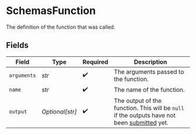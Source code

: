 # SchemasFunction

The definition of the function that was called.


## Fields

| Field                                                                                                                                     | Type                                                                                                                                      | Required                                                                                                                                  | Description                                                                                                                               |
| ----------------------------------------------------------------------------------------------------------------------------------------- | ----------------------------------------------------------------------------------------------------------------------------------------- | ----------------------------------------------------------------------------------------------------------------------------------------- | ----------------------------------------------------------------------------------------------------------------------------------------- |
| `arguments`                                                                                                                               | *str*                                                                                                                                     | :heavy_check_mark:                                                                                                                        | The arguments passed to the function.                                                                                                     |
| `name`                                                                                                                                    | *str*                                                                                                                                     | :heavy_check_mark:                                                                                                                        | The name of the function.                                                                                                                 |
| `output`                                                                                                                                  | *Optional[str]*                                                                                                                           | :heavy_check_mark:                                                                                                                        | The output of the function. This will be `null` if the outputs have not been [submitted](/docs/api-reference/runs/submitToolOutputs) yet. |